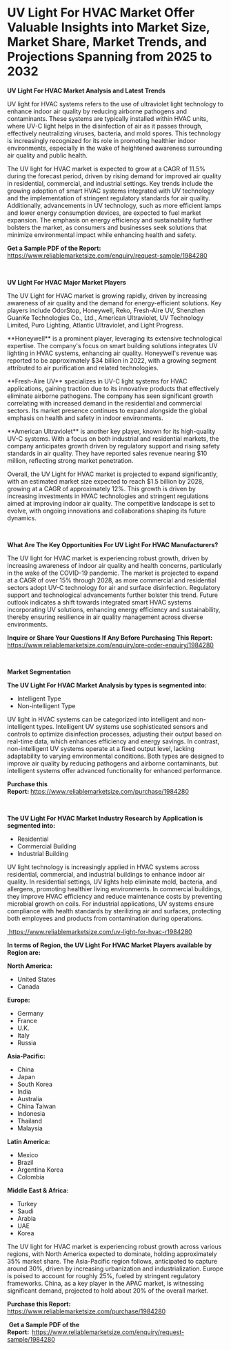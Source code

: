<p><h1>UV Light For HVAC Market Offer Valuable Insights into Market Size, Market Share, Market Trends, and Projections Spanning from 2025 to 2032</h1></p><p><strong>UV Light For HVAC Market Analysis and Latest Trends</strong></p>
<p><p>UV light for HVAC systems refers to the use of ultraviolet light technology to enhance indoor air quality by reducing airborne pathogens and contaminants. These systems are typically installed within HVAC units, where UV-C light helps in the disinfection of air as it passes through, effectively neutralizing viruses, bacteria, and mold spores. This technology is increasingly recognized for its role in promoting healthier indoor environments, especially in the wake of heightened awareness surrounding air quality and public health.</p><p>The UV light for HVAC market is expected to grow at a CAGR of 11.5% during the forecast period, driven by rising demand for improved air quality in residential, commercial, and industrial settings. Key trends include the growing adoption of smart HVAC systems integrated with UV technology and the implementation of stringent regulatory standards for air quality. Additionally, advancements in UV technology, such as more efficient lamps and lower energy consumption devices, are expected to fuel market expansion. The emphasis on energy efficiency and sustainability further bolsters the market, as consumers and businesses seek solutions that minimize environmental impact while enhancing health and safety.</p></p>
<p><strong>Get a Sample PDF of the Report:&nbsp;</strong> <a href="https://www.reliablemarketsize.com/enquiry/request-sample/1984280?utm_campaign=1836&utm_medium=2&utm_source=Github&utm_content=ia&utm_term=15042025&utm_id=uv-light-for-hvac">https://www.reliablemarketsize.com/enquiry/request-sample/1984280</a></p>
<p>&nbsp;</p>
<p><strong>UV Light For HVAC Major Market Players</strong></p>
<p><p>The UV Light for HVAC market is growing rapidly, driven by increasing awareness of air quality and the demand for energy-efficient solutions. Key players include OdorStop, Honeywell, Reko, Fresh-Aire UV, Shenzhen GuanKe Technologies Co., Ltd., American Ultraviolet, UV Technology Limited, Puro Lighting, Atlantic Ultraviolet, and Light Progress.</p><p>**Honeywell** is a prominent player, leveraging its extensive technological expertise. The company's focus on smart building solutions integrates UV lighting in HVAC systems, enhancing air quality. Honeywell's revenue was reported to be approximately $34 billion in 2022, with a growing segment attributed to air purification and related technologies.</p><p>**Fresh-Aire UV** specializes in UV-C light systems for HVAC applications, gaining traction due to its innovative products that effectively eliminate airborne pathogens. The company has seen significant growth correlating with increased demand in the residential and commercial sectors. Its market presence continues to expand alongside the global emphasis on health and safety in indoor environments.</p><p>**American Ultraviolet** is another key player, known for its high-quality UV-C systems. With a focus on both industrial and residential markets, the company anticipates growth driven by regulatory support and rising safety standards in air quality. They have reported sales revenue nearing $10 million, reflecting strong market penetration.</p><p>Overall, the UV Light for HVAC market is projected to expand significantly, with an estimated market size expected to reach $1.5 billion by 2028, growing at a CAGR of approximately 12%. This growth is driven by increasing investments in HVAC technologies and stringent regulations aimed at improving indoor air quality. The competitive landscape is set to evolve, with ongoing innovations and collaborations shaping its future dynamics.</p></p>
<p>&nbsp;</p>
<p><strong>What Are The Key Opportunities For UV Light For HVAC Manufacturers?</strong></p>
<p><p>The UV light for HVAC market is experiencing robust growth, driven by increasing awareness of indoor air quality and health concerns, particularly in the wake of the COVID-19 pandemic. The market is projected to expand at a CAGR of over 15% through 2028, as more commercial and residential sectors adopt UV-C technology for air and surface disinfection. Regulatory support and technological advancements further bolster this trend. Future outlook indicates a shift towards integrated smart HVAC systems incorporating UV solutions, enhancing energy efficiency and sustainability, thereby ensuring resilience in air quality management across diverse environments.</p></p>
<p><strong>Inquire or Share Your Questions If Any Before Purchasing This Report:</strong> <a href="https://www.reliablemarketsize.com/enquiry/pre-order-enquiry/1984280?utm_campaign=1836&utm_medium=2&utm_source=Github&utm_content=ia&utm_term=15042025&utm_id=uv-light-for-hvac">https://www.reliablemarketsize.com/enquiry/pre-order-enquiry/1984280</a></p>
<p>&nbsp;</p>
<p><strong>Market Segmentation</strong></p>
<p><strong>The UV Light For HVAC Market Analysis by types is segmented into:</strong></p>
<p><ul><li>Intelligent Type</li><li>Non-intelligent Type</li></ul></p>
<p><p>UV light in HVAC systems can be categorized into intelligent and non-intelligent types. Intelligent UV systems use sophisticated sensors and controls to optimize disinfection processes, adjusting their output based on real-time data, which enhances efficiency and energy savings. In contrast, non-intelligent UV systems operate at a fixed output level, lacking adaptability to varying environmental conditions. Both types are designed to improve air quality by reducing pathogens and airborne contaminants, but intelligent systems offer advanced functionality for enhanced performance.</p></p>
<p><strong>Purchase this Report:&nbsp;</strong><a href="https://www.reliablemarketsize.com/purchase/1984280?utm_campaign=1836&utm_medium=2&utm_source=Github&utm_content=ia&utm_term=15042025&utm_id=uv-light-for-hvac">https://www.reliablemarketsize.com/purchase/1984280</a></p>
<p>&nbsp;</p>
<p><strong>The UV Light For HVAC Market Industry Research by Application is segmented into:</strong></p>
<p><ul><li>Residential</li><li>Commercial Building</li><li>Industrial Building</li></ul></p>
<p><p>UV light technology is increasingly applied in HVAC systems across residential, commercial, and industrial buildings to enhance indoor air quality. In residential settings, UV lights help eliminate mold, bacteria, and allergens, promoting healthier living environments. In commercial buildings, they improve HVAC efficiency and reduce maintenance costs by preventing microbial growth on coils. For industrial applications, UV systems ensure compliance with health standards by sterilizing air and surfaces, protecting both employees and products from contamination during operations.</p></p>
<p><a href="https://www.reliablemarketsize.com/uv-light-for-hvac-r1984280?utm_campaign=1836&utm_medium=2&utm_source=Github&utm_content=ia&utm_term=15042025&utm_id=uv-light-for-hvac">&nbsp;https://www.reliablemarketsize.com/uv-light-for-hvac-r1984280</a></p>
<p><strong>In terms of Region, the UV Light For HVAC Market Players available by Region are:</strong></p>
<p>
    <p> <strong> North America: </strong>
        <ul>
            <li>United States</li>
            <li>Canada</li>
        </ul>
        </p> 
    <p> <strong> Europe: </strong>
        <ul>
            <li>Germany</li>
            <li>France</li>
            <li>U.K.</li>
            <li>Italy</li>
            <li>Russia</li>
        </ul>
        </p> 
    <p> <strong> Asia-Pacific: </strong>
        <ul>
            <li>China</li>
            <li>Japan</li>
            <li>South Korea</li>
            <li>India</li>
            <li>Australia</li>
            <li>China Taiwan</li>
            <li>Indonesia</li>
            <li>Thailand</li>
            <li>Malaysia</li>
        </ul>
        </p> 
    <p> <strong> Latin America: </strong>
        <ul>
            <li>Mexico</li>
            <li>Brazil</li>
            <li>Argentina Korea</li>
            <li>Colombia</li>
        </ul>
        </p> 
    <p> <strong> Middle East & Africa: </strong>
        <ul>
            <li>Turkey</li>
            <li>Saudi</li>
            <li>Arabia</li>
            <li>UAE</li>
            <li>Korea</li>
        </ul>
    </p>
    </p>
<p><p>The UV light for HVAC market is experiencing robust growth across various regions, with North America expected to dominate, holding approximately 35% market share. The Asia-Pacific region follows, anticipated to capture around 30%, driven by increasing urbanization and industrialization. Europe is poised to account for roughly 25%, fueled by stringent regulatory frameworks. China, as a key player in the APAC market, is witnessing significant demand, projected to hold about 20% of the overall market.</p></p>
<p><strong>Purchase this Report: </strong><a href="https://www.reliablemarketsize.com/purchase/1984280?utm_campaign=1836&utm_medium=2&utm_source=Github&utm_content=ia&utm_term=15042025&utm_id=uv-light-for-hvac">https://www.reliablemarketsize.com/purchase/1984280</a></p>
<p>&nbsp;<strong>Get a Sample PDF of the Report:&nbsp;&nbsp;</strong><a href="https://www.reliablemarketsize.com/enquiry/request-sample/1984280?utm_campaign=1836&utm_medium=2&utm_source=Github&utm_content=ia&utm_term=15042025&utm_id=uv-light-for-hvac">https://www.reliablemarketsize.com/enquiry/request-sample/1984280</a></p>
<p><strong></strong></p>
<p><p></p><p></p><p></p></p>